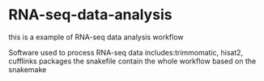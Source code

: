 # RNA-seq-data-analysis
this is a example of RNA-seq data analysis workflow 

Software used to process RNA-seq data includes:trimmomatic, hisat2, cufflinks packages
the snakefile contain the whole workflow based on the snakemake

